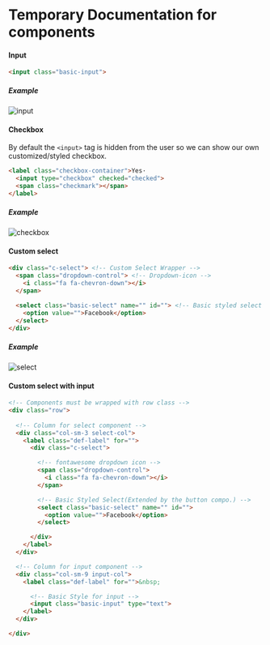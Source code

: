 # Temporary Documentation for components

#### Input
```html
<input class="basic-input">
```

##### Example
![input](https://user-images.githubusercontent.com/42379594/44150827-406b4ccc-a0d3-11e8-9c1f-d00438f63ab7.png)



#### Checkbox
By default the `<input>` tag is hidden from the user
so we can show our own customized/styled checkbox.
```html
<label class="checkbox-container">Yes·
  <input type="checkbox" checked="checked">
  <span class="checkmark"></span>
</label>                                    
```
##### Example
![checkbox](https://user-images.githubusercontent.com/42379594/44149872-288cdfc4-a0d0-11e8-8f7c-9e1ea9014d1a.png)



#### Custom select
```html
<div class="c-select"> <!-- Custom Select Wrapper -->
  <span class="dropdown-control"> <!-- Dropdown-icon -->
    <i class="fa fa-chevron-down"></i>
  </span>
  
  <select class="basic-select" name="" id=""> <!-- Basic styled select -->
    <option value="">Facebook</option>
  </select>
</div>
```

##### Example
![select](https://user-images.githubusercontent.com/42379594/44150828-41e2358e-a0d3-11e8-9222-5578391690c6.png)



#### Custom select with input

```html
<!-- Components must be wrapped with row class -->
<div class="row">
  
  <!-- Column for select component -->
  <div class="col-sm-3 select-col">
    <label class="def-label" for="">
      <div class="c-select">

        <!-- fontawesome dropdown icon -->
        <span class="dropdown-control">
          <i class="fa fa-chevron-down"></i>
        </span>

        <!-- Basic Styled Select(Extended by the button compo.) -->
        <select class="basic-select" name="" id="">
          <option value="">Facebook</option>
        </select>

      </div>
    </label>
  </div>

  <!-- Column for input component -->
  <div class="col-sm-9 input-col">
    <label class="def-label" for="">&nbsp;

      <!-- Basic Style for input -->
      <input class="basic-input" type="text">
    </label>
  </div>

</div>
```
